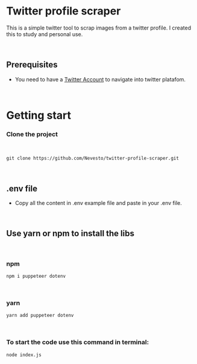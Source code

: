 # Twitter profile scraper

This is a simple twitter tool to scrap images from a twitter profile. I created this to study and personal use.

</br>

## Prerequisites

- You need to have a [Twitter Account](https://twitter.com/i/flow/signup) to navigate into twitter platafom.

</br>

# Getting start

### Clone the project

</br>

````git clone https://github.com/Nevesto/twitter-profile-scraper.git````

</br>

## .env file
- Copy all the content in .env example file and paste in your .env file.
</br>

## Use yarn or npm to install the libs

</br>

### npm
``npm i puppeteer dotenv``

</br>

###  yarn
``yarn add puppeteer dotenv``

</br>

### To start the code use this command in terminal:
``node index.js``
